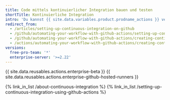 ```yaml
---
title: Code mittels kontinuierlicher Integration bauen und testen
shortTitle: Kontinuierliche Integration
intro: 'Du kannst {{ site.data.variables.product.prodname_actions }} verwenden, um in Deinem Repository angepasste Workflows für kontinuierliche Integration (CI) und kontinuierliches Deployment (CD) zu erstellen.'
redirect_from:
  - /articles/setting-up-continuous-integration-on-github
  - /github/automating-your-workflow-with-github-actions/setting-up-continuous-integration-on-github
  - /github/automating-your-workflow-with-github-actions/creating-continuous-integration-workflows
  - /actions/automating-your-workflow-with-github-actions/creating-continuous-integration-workflows
versions:
  free-pro-team: '*'
  enterprise-server: '>=2.22'
---
```


{{ site.data.reusables.actions.enterprise-beta }}
{{ site.data.reusables.actions.enterprise-github-hosted-runners }}

{% link_in_list /about-continuous-integration %}
{% link_in_list /setting-up-continuous-integration-using-github-actions %}
